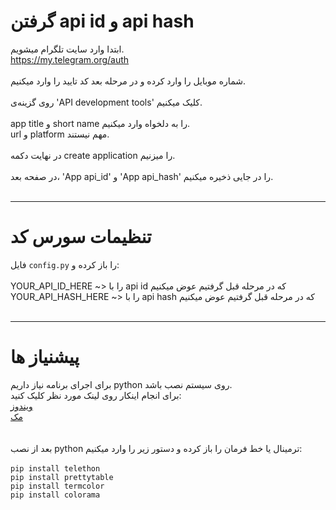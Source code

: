 # گرفتن api id و api hash
ابتدا وارد سایت تلگرام میشویم.
<br>
https://my.telegram.org/auth
<br>
<br>
شماره موبایل را وارد کرده و در مرحله بعد کد تایید را وارد میکنیم.
<br>
<br>
روی گزینه‌ی 'API development tools' کلیک میکنیم.
<br>
<br>
app title و short name را به دلخواه وارد میکنیم.
<br>
url و platform مهم نیستند.
<br>
<br>
در نهایت دکمه create application را میزنیم.
<br>
<br>
در صفحه بعد، 'App api_id' و 'App api_hash' را در جایی ذخیره میکنیم.
<br>
<br>
<hr>

# تنظیمات سورس کد
فایل `config.py` را باز کرده و:
<br>
<br>
YOUR_API_ID_HERE ~> را با api id که در مرحله قبل گرفتیم عوض میکنیم
<br>
YOUR_API_HASH_HERE ~> را با api hash که در مرحله قبل گرفتیم عوض میکنیم
<br>
<br>
<hr>

# پیشنیاز ها
برای اجرای برنامه نیاز داریم python روی سیستم نصب باشد.
<br>
برای انجام اینکار روی لینک مورد نظر کلیک کنید:
<br>
[ویندوز](https://www.python.org/ftp/python/3.9.2/python-3.9.2-embed-amd64.zip)
<br>
[مک](https://www.python.org/ftp/python/3.9.2/python-3.9.2-macosx10.9.pkg)
<br>
<br>
<br>
بعد از نصب python ترمینال یا خط فرمان را باز کرده و دستور زیر را وارد میکنیم:
<br>
<br>
`pip install telethon`
<br>
`pip install prettytable`
<br>
`pip install termcolor`
<br>
`pip install colorama`
<br>
